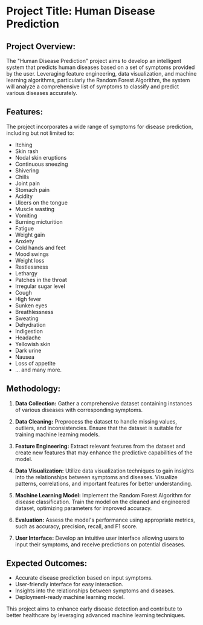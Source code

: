 

# Project Title: Human Disease Prediction

## Project Overview:
The "Human Disease Prediction" project aims to develop an intelligent system that predicts human diseases based on a set of symptoms provided by the user. Leveraging feature engineering, data visualization, and machine learning algorithms, particularly the Random Forest Algorithm, the system will analyze a comprehensive list of symptoms to classify and predict various diseases accurately.

## Features:
The project incorporates a wide range of symptoms for disease prediction, including but not limited to:
- Itching
- Skin rash
- Nodal skin eruptions
- Continuous sneezing
- Shivering
- Chills
- Joint pain
- Stomach pain
- Acidity
- Ulcers on the tongue
- Muscle wasting
- Vomiting
- Burning micturition
- Fatigue
- Weight gain
- Anxiety
- Cold hands and feet
- Mood swings
- Weight loss
- Restlessness
- Lethargy
- Patches in the throat
- Irregular sugar level
- Cough
- High fever
- Sunken eyes
- Breathlessness
- Sweating
- Dehydration
- Indigestion
- Headache
- Yellowish skin
- Dark urine
- Nausea
- Loss of appetite
- ... and many more.

## Methodology:
1. **Data Collection:** Gather a comprehensive dataset containing instances of various diseases with corresponding symptoms.

2. **Data Cleaning:** Preprocess the dataset to handle missing values, outliers, and inconsistencies. Ensure that the dataset is suitable for training machine learning models.

3. **Feature Engineering:** Extract relevant features from the dataset and create new features that may enhance the predictive capabilities of the model.

4. **Data Visualization:** Utilize data visualization techniques to gain insights into the relationships between symptoms and diseases. Visualize patterns, correlations, and important features for better understanding.

5. **Machine Learning Model:** Implement the Random Forest Algorithm for disease classification. Train the model on the cleaned and engineered dataset, optimizing parameters for improved accuracy.

6. **Evaluation:** Assess the model's performance using appropriate metrics, such as accuracy, precision, recall, and F1 score.

7. **User Interface:** Develop an intuitive user interface allowing users to input their symptoms, and receive predictions on potential diseases.

## Expected Outcomes:
- Accurate disease prediction based on input symptoms.
- User-friendly interface for easy interaction.
- Insights into the relationships between symptoms and diseases.
- Deployment-ready machine learning model.

This project aims to enhance early disease detection and contribute to better healthcare by leveraging advanced machine learning techniques.
